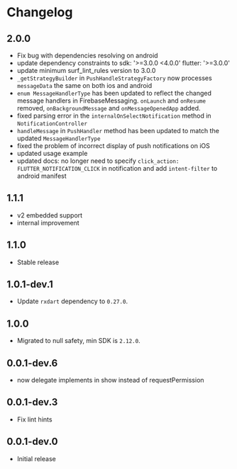 # Changelog

## 2.0.0

* Fix bug with dependencies resolving on android
* update dependency constraints to sdk: '>=3.0.0 <4.0.0' flutter: '>=3.0.0'
* update minimum surf_lint_rules version to 3.0.0
* `_getStrategyBuilder` in `PushHandleStrategyFactory` now processes `messageData` the same on both ios and android
* `enum MessageHandlerType` has been updated to reflect the changed message handlers in FirebaseMessaging. `onLaunch` and `onResume` removed, `onBackgroundMessage` and `onMessageOpenedApp` added.
* fixed parsing error in the `internalOnSelectNotification` method in `NotificationController`
* `handleMessage` in `PushHandler` method has been updated to match the updated `MessageHandlerType`
* fixed the problem of incorrect display of push notifications on iOS
* updated usage example
* updated docs: no longer need to specify `click_action: FLUTTER_NOTIFICATION_CLICK` in notification and add `intent-filter` to android manifest


## 1.1.1

* v2 embedded support
* internal improvement

## 1.1.0

* Stable release

## 1.0.1-dev.1

* Update `rxdart` dependency to `0.27.0`.

## 1.0.0

* Migrated to null safety, min SDK is `2.12.0`.

## 0.0.1-dev.6

* now delegate implements in show instead of requestPermission

## 0.0.1-dev.3

* Fix lint hints

## 0.0.1-dev.0

* Initial release
